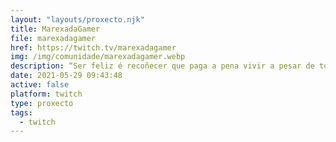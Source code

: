 ```yaml
---
layout: "layouts/proxecto.njk"
title: MarexadaGamer
file: marexadagamer
href: https://twitch.tv/marexadagamer
img: /img/comunidade/marexadagamer.webp
description: “Ser feliz é recoñecer que paga a pena vivir a pesar de tódolos desafíos”
date: 2021-05-29 09:43:48
active: false
platform: twitch
type: proxecto
tags:
  - twitch
---
```

